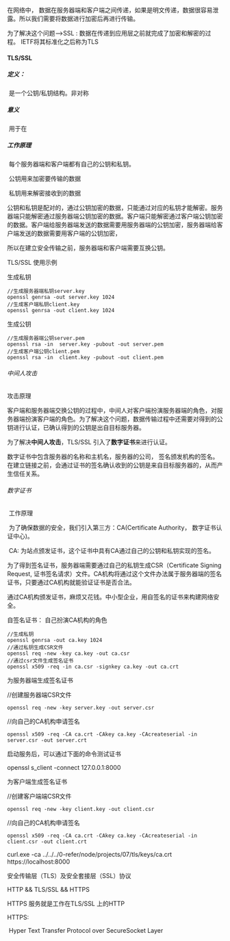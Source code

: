 在网络中， 数据在服务器端和客户端之间传递，如果是明文传递，数据很容易泄露。所以我们需要将数据进行加密后再进行传输。

为了解决这个问题-->SSL : 数据在传递到应用层之前就完成了加密和解密的过程。 IETF将其标准化之后称为TLS

####  TLS/SSL 

##### 定义：

​	是一个公钥/私钥结构。非对称

##### 意义

​	用于在

##### 工作原理

​	每个服务器端和客户端都有自己的公钥和私钥。

​		公钥用来加密要传输的数据

​		私钥用来解密接收到的数据

公钥和私钥是配对的，通过公钥加密的数据，只能通过对应的私钥才能解密。服务器端只能解密通过服务器端公钥加密的数据。客户端只能解密通过客户端公钥加密的数据。客户端给服务器端发送的数据需要用服务器端的公钥加密，服务器端给客户端发送的数据需要用客户端的公钥加密，

所以在建立安全传输之前，服务器端和客户端需要互换公钥。





 TLS/SSL 使用示例

生成私钥

```
//生成服务器端私钥server.key
openssl genrsa -out server.key 1024
//生成客户端私钥client.key
openssl genrsa -out client.key 1024
```

生成公钥

```
//生成服务器端公钥server.pem
openssl rsa -in  server.key -pubout -out server.pem
//生成客户端公钥client.pem
openssl rsa -in  client.key -pubout -out client.pem
```



###### 中间人攻击

攻击原理

​	客户端和服务器端交换公钥的过程中，中间人对客户端扮演服务器端的角色，对服务器端扮演客户端的角色。为了解决这个问题，数据传输过程中还需要对得到的公钥进行认证，已确认得到的公钥是出自目标服务器。

为了解决**中间人攻击**，TLS/SSL 引入了**数字证书**来进行认证。

数字证书中包含服务器的名称和主机名，服务器的公司， 签名颁发机构的签名。在建立链接之前，会通过证书的签名确认收到的公钥是来自目标服务器的，从而产生信任关系。

###### 数字证书

​	工作原理

​		为了确保数据的安全，我们引入第三方：CA(Certificate Authority， 数字证书认证中心)。

​		CA: 为站点颁发证书，这个证书中具有CA通过自己的公钥和私钥实现的签名。 

为了得到签名证书，服务器端需要通过自己的私钥生成CSR（Certificate Signing Request, 证书签名请求）文件。CA机构将通过这个文件办法属于服务器端的签名证书，只要通过CA机构就能验证证书是否合法。

通过CA机构颁发证书，麻烦又花钱。中小型企业，用自签名的证书来构建网络安全。

自签名证书： 自己扮演CA机构的角色



```
//生成私钥
openssl genrsa -out ca.key 1024
//通过私钥生成CSR文件
openssl req -new -key ca.key -out ca.csr
//通过csr文件生成签名证书
openssl x509 -req -in ca.csr -signkey ca.key -out ca.crt
```





为服务器端生成签名证书

//创建服务器端CSR文件	

```
openssl req -new -key server.key -out server.csr
```

//向自己的CA机构申请签名

```
openssl x509 -req -CA ca.crt -CAkey ca.key -CAcreateserial -in server.csr -out server.crt
```

启动服务后，可以通过下面的命令测试证书

openssl s_client -connect 127.0.0.1:8000



为客户端生成签名证书

//创建客户端端CSR文件	

```
openssl req -new -key client.key -out client.csr
```

//向自己的CA机构申请签名

```
openssl x509 -req -CA ca.crt -CAkey ca.key -CAcreateserial -in client.csr -out client.crt
```





 curl.exe  -ca ../../../0-refer/node/projects/07/tls/keys/ca.crt https://localhost:8000





安全传输层（TLS）及安全套接层（SSL）协议

HTTP  && TLS/SSL && HTTPS

HTTPS 服务就是工作在TLS/SSL 上的HTTP

HTTPS:

​	Hyper Text Transfer Protocol over SecureSocket Layer

